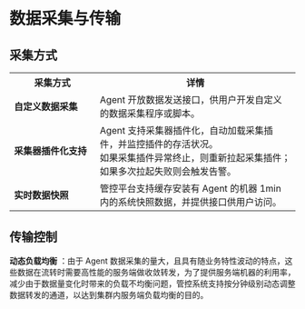 # 数据采集与传输

## 采集方式

<table><tbody>
<tr><th width="30%">采集方式</th><th width="75%">详情</th></tr>
<tr><td><b>自定义数据采集</b></td><td>Agent 开放数据发送接口，供用户开发自定义的数据采集程序或脚本。</td></tr>
<tr><td><b>采集器插件化支持</b></td><td>Agent 支持采集器插件化，自动加载采集插件，并监控插件的存活状况。<br>如果采集插件异常终止，则重新拉起采集插件；如果多次拉起失败则会触发告警。</td></tr>
<tr><td><b>实时数据快照</b></td><td>管控平台支持缓存安装有 Agent 的机器 1min 内的系统快照数据，并提供接口供用户访问。</td></tr>
</tbody></table>

## 传输控制

**动态负载均衡** ：由于 Agent 数据采集的量大，且具有随业务特性波动的特点，这些数据在流转时需要高性能的服务端做收敛转发，为了提供服务端机器的利用率，减少由于数据量变化时带来的负载不均衡问题，管控系统支持按分钟级别动态调整数据转发的通道，以达到集群内服务端负载均衡的目的。
